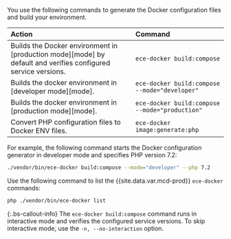 You use the following commands to generate the Docker configuration files and build your environment.

Action | Command
:----- | :------
Builds the Docker environment in [production mode][mode] by default and verifies configured service versions. | `ece-docker build:compose`
Builds the docker environment in [developer mode][mode]. | `ece-docker build:compose --mode="developer"`
Builds the docker environment in [production mode][mode]. |`ece-docker build:compose --mode="production"`
Convert PHP configuration files to Docker ENV files. | `ece-docker image:generate:php`

For example, the following command starts the Docker configuration generator in developer mode and specifies PHP version 7.2:

```bash
./vendor/bin/ece-docker build:compose --mode="developer" --php 7.2
```

Use the following command to list the {{site.data.var.mcd-prod}} `ece-docker` commands:

```bash
php ./vendor/bin/ece-docker list
```

{:.bs-callout-info}
The `ece-docker build:compose` command runs in interactive mode and verifies the configured service versions. To skip interactive mode, use the `-n, --no-interaction` option.
